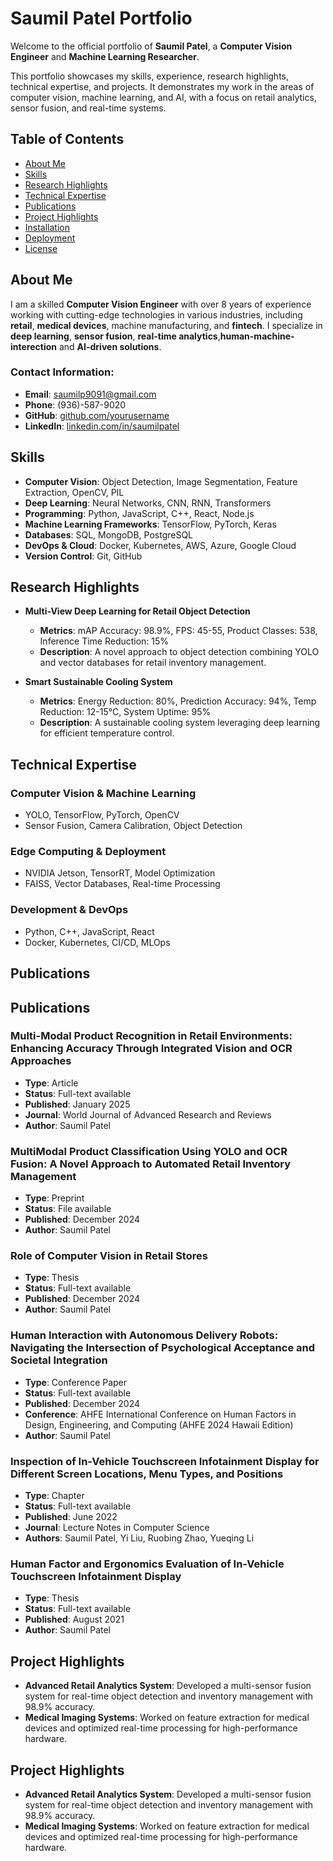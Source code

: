 # Saumil Patel Portfolio

Welcome to the official portfolio of **Saumil Patel**, a **Computer Vision Engineer** and **Machine Learning Researcher**.

This portfolio showcases my skills, experience, research highlights, technical expertise, and projects. It demonstrates my work in the areas of computer vision, machine learning, and AI, with a focus on retail analytics, sensor fusion, and real-time systems.

## Table of Contents

- [About Me](#about-me)
- [Skills](#skills)
- [Research Highlights](#research-highlights)
- [Technical Expertise](#technical-expertise)
- [Publications](#publications)
- [Project Highlights](#project-highlights)
- [Installation](#installation)
- [Deployment](#deployment)
- [License](#license)

## About Me

I am a skilled **Computer Vision Engineer** with over 8 years of experience working with cutting-edge technologies in various industries, including **retail**, **medical devices**, machine manufacturing, and **fintech**. I specialize in **deep learning**, **sensor fusion**, **real-time analytics**,**human-machine-interection** and **AI-driven solutions**.

### Contact Information:
- **Email**: saumilp9091@gmail.com
- **Phone**: (936)-587-9020
- **GitHub**: [github.com/yourusername](https://github.com/sam02425)
- **LinkedIn**: [linkedin.com/in/saumilpatel](www.linkedin.com/in/saumil-patel-2a58ab166)

## Skills

- **Computer Vision**: Object Detection, Image Segmentation, Feature Extraction, OpenCV, PIL
- **Deep Learning**: Neural Networks, CNN, RNN, Transformers
- **Programming**: Python, JavaScript, C++, React, Node.js
- **Machine Learning Frameworks**: TensorFlow, PyTorch, Keras
- **Databases**: SQL, MongoDB, PostgreSQL
- **DevOps & Cloud**: Docker, Kubernetes, AWS, Azure, Google Cloud
- **Version Control**: Git, GitHub

## Research Highlights

- **Multi-View Deep Learning for Retail Object Detection**  
  - **Metrics**: mAP Accuracy: 98.9%, FPS: 45-55, Product Classes: 538, Inference Time Reduction: 15%
  - **Description**: A novel approach to object detection combining YOLO and vector databases for retail inventory management.

- **Smart Sustainable Cooling System**  
  - **Metrics**: Energy Reduction: 80%, Prediction Accuracy: 94%, Temp Reduction: 12-15°C, System Uptime: 95%
  - **Description**: A sustainable cooling system leveraging deep learning for efficient temperature control.


## Technical Expertise

### Computer Vision & Machine Learning
- YOLO, TensorFlow, PyTorch, OpenCV
- Sensor Fusion, Camera Calibration, Object Detection

### Edge Computing & Deployment
- NVIDIA Jetson, TensorRT, Model Optimization
- FAISS, Vector Databases, Real-time Processing

### Development & DevOps
- Python, C++, JavaScript, React
- Docker, Kubernetes, CI/CD, MLOps

## Publications

## Publications

### **Multi-Modal Product Recognition in Retail Environments: Enhancing Accuracy Through Integrated Vision and OCR Approaches**
- **Type**: Article
- **Status**: Full-text available
- **Published**: January 2025
- **Journal**: World Journal of Advanced Research and Reviews
- **Author**: Saumil Patel

### **MultiModal Product Classification Using YOLO and OCR Fusion: A Novel Approach to Automated Retail Inventory Management**
- **Type**: Preprint
- **Status**: File available
- **Published**: December 2024
- **Author**: Saumil Patel

### **Role of Computer Vision in Retail Stores**
- **Type**: Thesis
- **Status**: Full-text available
- **Published**: December 2024
- **Author**: Saumil Patel

### **Human Interaction with Autonomous Delivery Robots: Navigating the Intersection of Psychological Acceptance and Societal Integration**
- **Type**: Conference Paper
- **Status**: Full-text available
- **Published**: December 2024
- **Conference**: AHFE International Conference on Human Factors in Design, Engineering, and Computing (AHFE 2024 Hawaii Edition)
- **Author**: Saumil Patel

### **Inspection of In-Vehicle Touchscreen Infotainment Display for Different Screen Locations, Menu Types, and Positions**
- **Type**: Chapter
- **Status**: Full-text available
- **Published**: June 2022
- **Journal**: Lecture Notes in Computer Science
- **Authors**: Saumil Patel, Yi Liu, Ruobing Zhao, Yueqing Li

### **Human Factor and Ergonomics Evaluation of In-Vehicle Touchscreen Infotainment Display**
- **Type**: Thesis
- **Status**: Full-text available
- **Published**: August 2021
- **Author**: Saumil Patel

## Project Highlights

- **Advanced Retail Analytics System**: Developed a multi-sensor fusion system for real-time object detection and inventory management with 98.9% accuracy.
- **Medical Imaging Systems**: Worked on feature extraction for medical devices and optimized real-time processing for high-performance hardware.


## Project Highlights

- **Advanced Retail Analytics System**: Developed a multi-sensor fusion system for real-time object detection and inventory management with 98.9% accuracy.
- **Medical Imaging Systems**: Worked on feature extraction for medical devices and optimized real-time processing for high-performance hardware.

